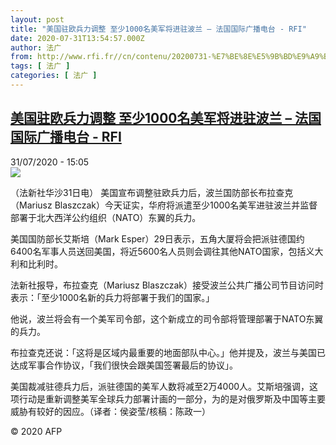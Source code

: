 ```yaml
---
layout: post
title: "美国驻欧兵力调整 至少1000名美军将进驻波兰 – 法国国际广播电台 - RFI"
date: 2020-07-31T13:54:57.000Z
author: 法广
from: http://www.rfi.fr//cn/contenu/20200731-%E7%BE%8E%E5%9B%BD%E9%A9%BB%E6%AC%A7%E5%85%B5%E5%8A%9B%E8%B0%83%E6%95%B4-%E8%87%B3%E5%B0%911000%E5%90%8D%E7%BE%8E%E5%86%9B%E5%B0%86%E8%BF%9B%E9%A9%BB%E6%B3%A2%E5%85%B0
tags: [ 法广 ]
categories: [ 法广 ]
---
```

<!--1596203697000-->
[美国驻欧兵力调整 至少1000名美军将进驻波兰 – 法国国际广播电台 - RFI](http://www.rfi.fr//cn/contenu/20200731-%E7%BE%8E%E5%9B%BD%E9%A9%BB%E6%AC%A7%E5%85%B5%E5%8A%9B%E8%B0%83%E6%95%B4-%E8%87%B3%E5%B0%911000%E5%90%8D%E7%BE%8E%E5%86%9B%E5%B0%86%E8%BF%9B%E9%A9%BB%E6%B3%A2%E5%85%B0)
------

<div>
<div>31/07/2020 - 15:05</div><img src="https://s.rfi.fr/media/display/b6795866-d333-11ea-96e3-005056a964fe/w:310/p:16x9/int0018b.200731210501.jpg"><div class="t-content__body u-clearfix"><div class="m-interstitial"></div><p>（法新社华沙31日电）    美国宣布调整驻欧兵力后，波兰国防部长布拉查克（Mariusz Blaszczak）今天证实，华府将派遣至少1000名美军进驻波兰并监督部署于北大西洋公约组织（NATO）东翼的兵力。</p><p>    美国国防部长艾斯培（Mark Esper）29日表示，五角大厦将会把派驻德国约6400名军事人员送回美国，将近5600名人员则会调往其他NATO国家，包括义大利和比利时。</p><p>    法新社报导，布拉查克（Mariusz Blaszczak）接受波兰公共广播公司节目访问时表示：「至少1000名新的兵力将部署于我们的国家。」</p><p>    他说，波兰将会有一个美军司令部，这个新成立的司令部将管理部署于NATO东翼的兵力。</p><p>    布拉查克还说：「这将是区域内最重要的地面部队中心。」他并提及，波兰与美国已达成军事合作协议，「我们很快会跟美国签署最后的协议」。</p><p>    美国裁减驻德兵力后，派驻德国的美军人数将减至2万4000人。艾斯培强调，这项行动是重新调整美军全球兵力部署计画的一部分，为的是对俄罗斯及中国等主要威胁有较好的因应。（译者：侯姿莹/核稿：陈政一）</p><p class="t-copyright">© 2020 AFP</p>        </div>
</div>
